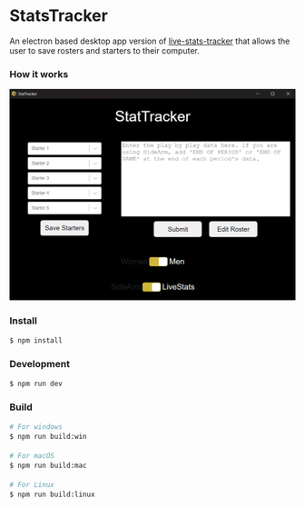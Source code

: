 # StatsTracker

An electron based desktop app version of [live-stats-tracker](https://github.com/awbridgers/live-stats-tracker) that allows the user to save rosters and starters to their computer.

### How it works
![example](https://github.com/awbridgers/StatTracker/blob/main/image.png)

### Install

```bash
$ npm install
```

### Development

```bash
$ npm run dev
```

### Build

```bash
# For windows
$ npm run build:win

# For macOS
$ npm run build:mac

# For Linux
$ npm run build:linux
```
